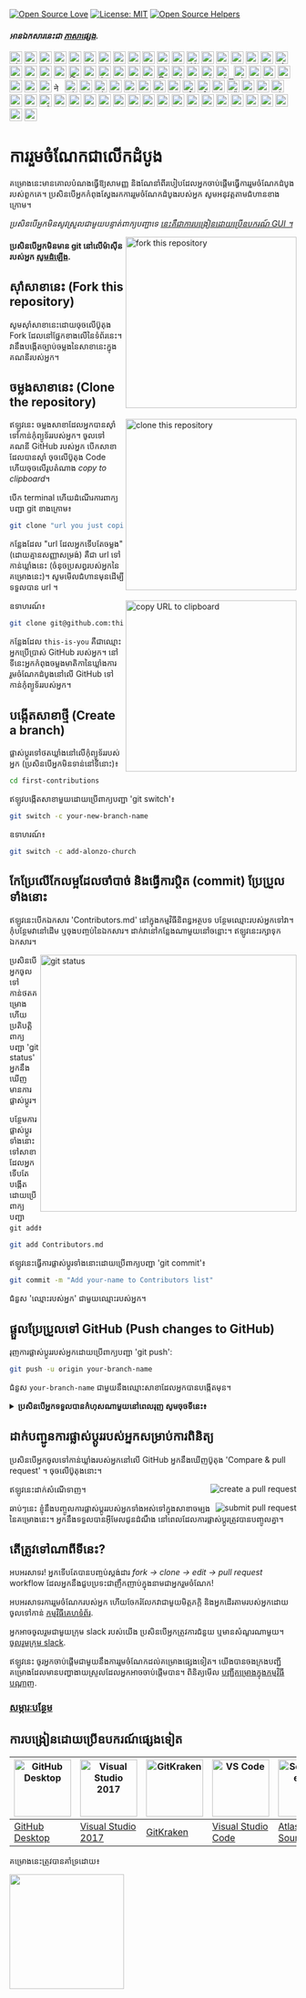 [![Open Source Love](https://firstcontributions.github.io/open-source-badges/badges/open-source-v1/open-source.svg)](https://github.com/firstcontributions/open-source-badges)
[![License: MIT](https://img.shields.io/badge/License-MIT-green.svg)](https://opensource.org/licenses/MIT)
[![Open Source Helpers](https://www.codetriage.com/roshanjossey/first-contributions/badges/users.svg)](https://www.codetriage.com/roshanjossey/first-contributions)

#### _អានឯកសារនេះជា [ភាសាផ្សេង](translations/Translations.md)._

<kbd>[<img title="Shqip" alt="Shqip" src="https://cdn.statically.io/gh/hjnilsson/country-flags/master/svg/al.svg" width="22">](translations/README.al.md)</kbd>
<kbd>[<img title="Armenian" alt="Armenian" src="https://cdn.statically.io/gh/hjnilsson/country-flags/master/svg/am.svg" width="22">](translations/README.arm.md)</kbd>
<kbd>[<img title="Uzbek" alt="Uzbek language" src="https://cdn.statically.io/gh/hjnilsson/country-flags/master/svg/uz.svg" width="22">](translations/README.uz.md)</kbd>
<kbd>[<img title="Azərbaycan dili" alt="Azərbaycan dili" src="https://cdn.statically.io/flags/az.svg" width="22">](translations/README.aze.md)</kbd>
<kbd>[<img title="বাংলা" alt="বাংলা" src="https://cdn.statically.io/gh/hjnilsson/country-flags/master/svg/bd.svg" width="22">](translations/README.bn.md)</kbd>
<kbd>[<img title="Bulgarian" alt="Bulgarian" src="https://cdn.statically.io/gh/hjnilsson/country-flags/master/svg/bg.svg" width="22">](translations/README.bg.md)</kbd>
<kbd>[<img title="Português (Brasil)" alt="Português (Brasil)" src="https://cdn.statically.io/gh/hjnilsson/country-flags/master/svg/br.svg" width="22">](translations/README.pt_br.md)</kbd>
<kbd>[<img title="Català" alt="Català" src="https://firstcontributions.github.io/assets/Readme/catalan1.png" width="22">](translations/README.ca.md)</kbd>
<kbd>[<img title="中文 (Simplified)" alt="中文 (Simplified)" src="https://cdn.statically.io/gh/hjnilsson/country-flags/master/svg/cn.svg" width="22">](translations/README.zh-cn.md)</kbd>
<kbd>[<img title="Czech" alt="Czech" src="https://cdn.statically.io/gh/hjnilsson/country-flags/master/svg/cz.svg" width="22">](translations/README.cs.md)</kbd>
<kbd>[<img title="Deutsch" alt="Deutsch" src="https://cdn.statically.io/gh/hjnilsson/country-flags/master/svg/de.svg" width="22">](translations/README.de.md)</kbd>
<kbd>[<img title="Dansk" alt="Dansk" src="https://cdn.statically.io/gh/hjnilsson/country-flags/master/svg/dk.svg" width="22">](translations/README.da.md)</kbd>
<kbd>[<img title="العربية" alt="العربية" src="https://cdn.statically.io/gh/hjnilsson/country-flags/master/svg/eg.svg" width="22">](translations/README.eg.md)</kbd>
<kbd>[<img title="Dezéiriya" alt="Dezéiriya" src="https://cdn.statically.io/gh/hjnilsson/country-flags/master/svg/dz.svg" width="22">](translations/README.dz.md)</kbd>
<kbd>[<img title="Española" alt="Española" src="https://cdn.statically.io/gh/hjnilsson/country-flags/master/svg/es.svg" width="22">](translations/README.es.md)</kbd>
<kbd>[<img title="Française" alt="Française" src="https://cdn.statically.io/gh/hjnilsson/country-flags/master/svg/fr.svg" width="22">](translations/README.fr.md)</kbd>
<kbd>[<img title="Gaeilge" alt="Gaeilge" src="https://cdn.statically.io/gh/hjnilsson/country-flags/master/svg/ie.svg" width="22">](translations/README.ga.md)</kbd>
<kbd>[<img title="Galego" alt="Galego" src="https://upload.wikimedia.org/wikipedia/commons/thumb/6/64/Flag_of_Galicia.svg/1200px-Flag_of_Galicia.svg.png" width="22">](translations/README.gl.md)</kbd>
<kbd>[<img title="Ελληνικά" alt="Ελληνικά" src="https://cdn.statically.io/gh/hjnilsson/country-flags/master/svg/gr.svg" width="22">](translations/README.gr.md)</kbd>
<kbd>[<img title="ქართული" alt="ქართული" src="https://cdn.statically.io/gh/hjnilsson/country-flags/master/svg/ge.svg" width="22">](translations/README.ge.md)</kbd>
<kbd>[<img title="Magyar" alt="Magyar" src="https://cdn.statically.io/gh/hjnilsson/country-flags/master/svg/hu.svg" width="22">](translations/README.hu.md)</kbd>
<kbd>[<img title="Bahasa Indonesia" alt="Bahasa Indonesia" src="https://cdn.statically.io/gh/hjnilsson/country-flags/master/svg/id.svg" width="22">](translations/README.id.md)</kbd>
<kbd>[<img title="עִברִית" alt="עִברִית" src="https://cdn.statically.io/gh/hjnilsson/country-flags/master/svg/il.svg" width="22">](translations/README.hb.md)</kbd>
<kbd>[<img title="हिंदी/ગુજરાતી/मराठी/മലയാളം/ಕನ್ನಡ/తెలుగు/छत्तीसगढ़ी/বাংলা/தமிழ்" alt="हिंदी/ગુજરાતી/मराठी/മലയാളം/ಕನ್ನಡ/తెలుగు/छत्तीसगढ़ी/বাংলা/தமிழ்" src="https://cdn.statically.io/gh/hjnilsson/country-flags/master/svg/in.svg" width="22">](translations/Translations.md)</kbd>
<kbd>[<img title="தமிழ்" alt="தமிழ்" src="https://cdn.statically.io/gh/hjnilsson/country-flags/master/svg/lk.svg" width="22">](translations/README.ta.md)</kbd>
<kbd>[<img title="فارسی" alt="فارسی" src="https://cdn.statically.io/gh/hjnilsson/country-flags/master/svg/ir.svg" width="22">](translations/README.fa.md)</kbd>
<kbd>[<img title="پښتو" alt="پښتو" src="https://cdn.statically.io/gh/hjnilsson/country-flags/master/svg/af.svg" width="22">](translations/README.pus.md)</kbd>
<kbd>[<img title="Italiano" alt="Italiano" src="https://cdn.statically.io/gh/hjnilsson/country-flags/master/svg/it.svg" width="22">](translations/README.it.md)</kbd>
<kbd>[<img title="日本語" alt="日本語" src="https://cdn.statically.io/gh/hjnilsson/country-flags/master/svg/jp.svg" width="22">](translations/README.ja.md)</kbd>
<kbd>[<img title="සිංහල" alt="සිංහල" src="https://cdn.statically.io/gh/hjnilsson/country-flags/master/svg/lk.svg" width="22">](translations/README.si.md)</kbd>
<kbd>[<img title="Kiswahili (Kenya)" alt="Kiswahili (Kenya)" src="https://cdn.statically.io/gh/hjnilsson/country-flags/master/svg/ke.svg" width="22">](translations/README.kws.md)</kbd>
<kbd>[<img title="한국어" alt="한국어" src="https://cdn.statically.io/gh/hjnilsson/country-flags/master/svg/kr.svg" width="22">](translations/README.ko.md)</kbd>
<kbd>[<img title="Lietuvių kalba" alt="Lietuvių kalba" src="https://cdn.statically.io/gh/hjnilsson/country-flags/master/svg/lt.svg" width="22">](translations/README.lt.md)</kbd>
<kbd>[<img title="Limba Română" alt="Limba Română" src="https://cdn.statically.io/gh/hjnilsson/country-flags/master/svg/md.svg" width="22"> <img title="Limba Română" alt="Limba Română" src="https://cdn.statically.io/gh/hjnilsson/country-flags/master/svg/ro.svg" width="22">](translations/README.ro.md)</kbd>
<kbd>[<img title="မြန်မာ" alt="မြန်မာ" src="https://cdn.statically.io/gh/hjnilsson/country-flags/master/svg/mm.svg" width="22">](translations/README.mm_unicode.md)</kbd>
<kbd>[<img title="Македонски" alt="Македонски" src="https://cdn.statically.io/gh/hjnilsson/country-flags/master/svg/mk.svg" width="22">](translations/README.mk.md)</kbd>
<kbd>[<img title="Español de México" alt="Español de México" src="https://cdn.statically.io/gh/hjnilsson/country-flags/master/svg/mx.svg" width="22">](translations/README.mx.md)</kbd>
<kbd>[<img title="Bahasa Melayu / بهاس ملايو‎ / Malay" alt="Bahasa Melayu / بهاس ملايو‎ / Malay" src="https://cdn.statically.io/gh/hjnilsson/country-flags/master/svg/my.svg" width="22">](translations/README.my.md)</kbd>
<kbd>[<img title="Dutch" alt="Dutch" src="https://cdn.statically.io/gh/hjnilsson/country-flags/master/svg/nl.svg" width="22">](translations/README.nl.md)</kbd>
<kbd>[<img title="Norsk" alt="Norsk" src="https://cdn.statically.io/gh/hjnilsson/country-flags/master/svg/no.svg" width="22">](translations/README.no.md)</kbd>
<kbd>[<img title="नेपाली" alt="नेपाली" src="https://cdn.statically.io/gh/hjnilsson/country-flags/master/svg/np.svg" width="15">](translations/README.np.md)</kbd>
<kbd>[<img title="Wikang Filipino" alt="Wikang Filipino" src="https://cdn.statically.io/gh/hjnilsson/country-flags/master/svg/ph.svg" width="22">](translations/README.tl.md)</kbd>
<kbd>[<img title="English (Pirate)" alt="English (Pirate)" src="https://firstcontributions.github.io/assets/Readme/pirate.png" width="22">](translations/README.en-pirate.md)</kbd>
<kbd>[<img title="اُاردو" alt="اردو" src="https://cdn.statically.io/gh/hjnilsson/country-flags/master/svg/pk.svg" width="22">](translations/README.ur.md)</kbd>
<kbd>[<img title="Polski" alt="Polski" src="https://cdn.statically.io/gh/hjnilsson/country-flags/master/svg/pl.svg" width="22">](translations/README.pl.md)</kbd>
<kbd>[<img title="Português (Portugal)" alt="Português (Portugal)" src="https://cdn.statically.io/gh/hjnilsson/country-flags/master/svg/pt.svg" width="22">](translations/README.pt-pt.md)</kbd>
<kbd>[<img title="Русский язык" alt="Русский язык" src="https://cdn.statically.io/gh/hjnilsson/country-flags/master/svg/ru.svg" width="22">](translations/README.ru.md)</kbd>
<kbd>[<img title="عربى" alt="عربى" src="https://cdn.statically.io/gh/hjnilsson/country-flags/master/svg/sa.svg" width="22">](translations/README.ar.md)</kbd>
<kbd>[<img title="Svenska" alt="Svenska" src="https://cdn.statically.io/gh/hjnilsson/country-flags/master/svg/se.svg" width="22">](translations/README.se.md)</kbd>
<kbd>[<img title="Slovenčina" alt="Slovenčina" src="https://cdn.statically.io/gh/hjnilsson/country-flags/master/svg/sk.svg" width="22">](translations/README.slk.md)</kbd>
<kbd>[<img title="Slovenščina" alt="Slovenščina" src="https://cdn.statically.io/gh/hjnilsson/country-flags/master/svg/si.svg" width="22">](translations/README.sl.md)</kbd>
<kbd>[<img title="ภาษาไทย" alt="ภาษาไทย" src="https://cdn.statically.io/gh/hjnilsson/country-flags/master/svg/th.svg" width="22">](translations/README.th.md)</kbd>
<kbd>[<img title="Türkçe" alt="Türkçe" src="https://cdn.statically.io/gh/hjnilsson/country-flags/master/svg/tr.svg" width="22">](translations/README.tr.md)</kbd>
<kbd>[<img title="中文(Traditional)" alt="中文(Traditional)" src="https://cdn.statically.io/gh/hjnilsson/country-flags/master/svg/tw.svg" width="22">](translations/README.zh-tw.md)</kbd>
<kbd>[<img title="Українська" alt="Українська" src="https://cdn.statically.io/gh/hjnilsson/country-flags/master/svg/ua.svg" width="22">](translations/README.ua.md)</kbd>
<kbd>[<img title="Tiếng Việt" alt="Tiếng Việt" src="https://cdn.statically.io/gh/hjnilsson/country-flags/master/svg/vn.svg" width="22">](translations/README.vn.md)</kbd>
<kbd>[<img title="Tanzania" alt="Swahili language" src="https://cdn.statically.io/gh/hjnilsson/country-flags/master/svg/tz.svg" width="22">](translations/README.sw.md)</kbd>
<kbd>[<img title="Zulu (South Africa)" alt="Zulu (South Africa)" src="https://cdn.statically.io/gh/hjnilsson/country-flags/master/svg/za.svg" width="22">](translations/README.zul.md)</kbd>
<kbd>[<img title="Afrikaans (South Africa)" alt="Afrikaans (South Africa)" src="https://cdn.statically.io/gh/hjnilsson/country-flags/master/svg/za.svg" width="22">](translations/README.afk.md)</kbd>
<kbd>[<img title="Igbo (Nigeria)" alt="Igbo (Nigeria)" src="https://cdn.statically.io/gh/hjnilsson/country-flags/master/svg/ng.svg" width="22">](translations/README.igb.md)</kbd>
<kbd>[<img title="Yoruba (Nigeria)" alt="Yoruba (Nigeria)" src="https://cdn.statically.io/gh/hjnilsson/country-flags/master/svg/ng.svg" width="22">](translations/README.yor.md)</kbd>
<kbd>[<img title="Hausa (Nigeria)" alt="Hausa (Nigeria)" src="https://cdn.statically.io/gh/hjnilsson/country-flags/master/svg/ng.svg" width="22">](translations/README.hau.md)</kbd>
<kbd>[<img title="Latvia" alt="Latvia" src="https://cdn.statically.io/gh/hjnilsson/country-flags/master/svg/lv.svg" width="22">](translations/README.lv.md)</kbd>
<kbd>[<img title="Suomeksi" alt="Suomeksi" src="https://cdn.statically.io/gh/hjnilsson/country-flags/master/svg/fi.svg" width="22">](translations/README.fi.md)</kbd>
<kbd>[<img title="Беларуская мова" alt="Беларуская мова" src="https://cdn.statically.io/gh/hjnilsson/country-flags/master/svg/by.svg" width="22">](translations/README.by.md)</kbd>
<kbd>[<img title="Српски" alt="Српски" src="https://cdn.statically.io/gh/hjnilsson/country-flags/master/svg/rs.svg" width="22">](translations/README.sr.md)</kbd>
<kbd>[<img title="Қазақша" alt="Қазақша" src="https://cdn.statically.io/gh/hjnilsson/country-flags/master/svg/kz.svg" width="22">](translations/README.kz.md)</kbd>
<kbd>[<img title="Bosanski" alt="Bosanski" src="https://cdn.statically.io/gh/hjnilsson/country-flags/master/svg/ba.svg" width="22">](translations/README.bih.md)</kbd>
<kbd>[<img title="Bosanski" alt="Bosanski" src="https://cdn.statically.io/gh/hjnilsson/country-flags/master/svg/et.svg" width="22">](translations/README.bih.md)</kbd>
<kbd>[<img title="Hrvatski" alt="Hrvatski" src="https://cdn.statically.io/gh/hjnilsson/country-flags/master/svg/hr.svg" width="22">](translations/README.hr.md)</kbd>
<kbd>[<img title="پښتو" alt="پښتو" src="https://cdn.statically.io/gh/hjnilsson/country-flags/master/svg/af.svg" width="22">](translations/README.ps.md)</kbd>
<kbd>[<img title="Af-soomaali" alt="Somalia" src="https://cdn.statically.io/gh/hjnilsson/country-flags/master/svg/so.svg" width="22">](translations/README.so.md)</kbd>
<kbd>[<img title="Español de Ecuador" alt="Ecuador" src="https://cdn.statically.io/gh/hjnilsson/country-flags/master/svg/ec.svg" width="22">](translations/README.ec.md)</kbd>
<kbd>[<img title="Turkmen" alt="Turkmen language" src="https://cdn.statically.io/gh/hjnilsson/country-flags/master/svg/tm.svg" width="22">](translations/README.tm.md)</kbd>
<kbd>[<img title="Ewe (TOGO)" alt="Ewe (TOGO)" src="https://cdn.statically.io/gh/hjnilsson/country-flags/master/svg/tg.svg" width="22">](translations/README.ewe.md)</kbd>
<kbd>[<img title="አማርኛ" alt="አማርኛ" src="https://cdn.statically.io/gh/hjnilsson/country-flags/master/svg/et.svg" width="22">](translations/README.et.md)</kbd>
<kbd>[<img title="ភាសាខ្មែរ" alt="ភាសាខ្មែរ" src="https://cdn.statically.io/gh/hjnilsson/country-flags/master/svg/kh.svg" width="22">](translations/README.kh.md)</kbd>

# ការរួមចំណែកជាលើកដំបូង

គម្រោងនេះមានគោលបំណងធ្វើឱ្យសាមញ្ញ និងណែនាំពីរបៀបដែលអ្នកចាប់ផ្តើមធ្វើការរួមចំណែកដំបូងរបស់ពួកគេ។ ប្រសិនបើអ្នកកំពុងស្វែងរកការរួមចំណែកដំបូងរបស់អ្នក សូមអនុវត្តតាមជំហានខាងក្រោម។

_ប្រសិនបើអ្នកមិនសូវស្រួលជាមួយបន្ទាត់ពាក្យបញ្ជាទេ [នេះគឺជាការបង្រៀនដោយប្រើឧបករណ៍ GUI ។](#tutorials-using-other-tools)_

<img align="right" width="300" src="https://firstcontributions.github.io/assets/Readme/fork.png" alt="fork this repository" />

#### ប្រសិនបើអ្នកមិនមាន git នៅលើម៉ាស៊ីនរបស់អ្នក [សូមដំឡើង](https://docs.github.com/en/get-started/quickstart/set-up-git).

## ស៊ាំសាខានេះ (Fork this repository)

សូមស៊ាំសាខានេះដោយចុចលើប៊ូតុង Fork ដែលនៅផ្នែកខាងលើនៃទំព័រនេះ។
វានឹងបង្កើតច្បាប់ចម្លងនៃសាខានេះក្នុងគណនីរបស់អ្នក។

## ចម្លងសាខានេះ (Clone the repository)

<img align="right" width="300" src="https://firstcontributions.github.io/assets/Readme/clone.png" alt="clone this repository" />

ឥឡូវនេះ ចម្លងសាខាដែលអ្នកបានស៊ាំទៅកាន់កុំព្យូទ័ររបស់អ្នក។ ចូលទៅគណនី GitHub របស់អ្នក បើកសាខាដែលបានស៊ាំ ចុចលើប៊ូតុង Code ហើយចុចលើរូបតំណាង​​ _copy to clipboard_។

បើក terminal ហើយដំណើរការពាក្យបញ្ជា git ខាងក្រោម៖

```bash
git clone "url you just copied"
```

កន្លែងដែល "url ដែលអ្នកទើបតែចម្លង" (ដោយគ្មានសញ្ញាសម្រង់) គឺជា url ទៅកាន់ឃ្លាំងនេះ (ចំនុចប្រសព្វរបស់អ្នកនៃគម្រោងនេះ)។ សូមមើលជំហានមុនដើម្បីទទួលបាន url ។

<img align="right" width="300" src="https://firstcontributions.github.io/assets/Readme/copy-to-clipboard.png" alt="copy URL to clipboard" />

ឧទាហរណ៍៖

```bash
git clone git@github.com:this-is-you/first-contributions.git
```

កន្លែងដែល `this-is-you` គឺជាឈ្មោះអ្នកប្រើប្រាស់ GitHub របស់អ្នក។ នៅទីនេះអ្នកកំពុងចម្លងមាតិកានៃឃ្លាំងការរួមចំណែកដំបូងនៅលើ GitHub ទៅកាន់កុំព្យូទ័ររបស់អ្នក។

## បង្កើតសាខាថ្មី (Create a branch)

ផ្លាស់ប្តូរទៅថតឃ្លាំងនៅលើកុំព្យូទ័ររបស់អ្នក (ប្រសិនបើអ្នកមិនទាន់នៅទីនោះ)៖

```bash
cd first-contributions
```

ឥឡូវបង្កើតសាខាមួយដោយប្រើពាក្យបញ្ជា 'git switch'៖

```bash
git switch -c your-new-branch-name
```

ឧទាហរណ៍៖

```bash
git switch -c add-alonzo-church
```

## កែប្រែលើកែលម្អដែលចាំបាច់ និងធ្វើការប្តិត (commit) ប្រែប្រួលទាំងនោះ

ឥឡូវនេះបើកឯកសារ 'Contributors.md' នៅក្នុងកម្មវិធីនិពន្ធអត្ថបទ បន្ថែមឈ្មោះរបស់អ្នកទៅវា។ កុំបន្ថែមវានៅដើម ឬចុងបញ្ចប់នៃឯកសារ។ ដាក់វានៅកន្លែងណាមួយនៅចន្លោះ។ ឥឡូវនេះរក្សាទុកឯកសារ។

<img align="right" width="450" src="https://firstcontributions.github.io/assets/Readme/git-status.png" alt="git status" />

ប្រសិនបើអ្នកចូលទៅកាន់ថតគម្រោង ហើយប្រតិបត្តិពាក្យបញ្ជា 'git status' អ្នកនឹងឃើញមានការផ្លាស់ប្តូរ។

បន្ថែមការផ្លាស់ប្តូរទាំងនោះទៅសាខាដែលអ្នកទើបតែបង្កើតដោយប្រើពាក្យបញ្ជា `git add`៖

```bash
git add Contributors.md
```

ឥឡូវនេះធ្វើការផ្លាស់ប្តូរទាំងនោះដោយប្រើពាក្យបញ្ជា 'git commit'៖

```bash
git commit -m "Add your-name to Contributors list"
```

ជំនួស 'ឈ្មោះរបស់អ្នក' ជាមួយឈ្មោះរបស់អ្នក។

## ផ្តួលប្រែប្រួលទៅ GitHub (Push changes to GitHub)

រុញការផ្លាស់ប្តូររបស់អ្នកដោយប្រើពាក្យបញ្ជា 'git push':

```bash
git push -u origin your-branch-name
```

ជំនួស `your-branch-name` ជាមួយនឹងឈ្មោះសាខាដែលអ្នកបានបង្កើតមុន។

<details>
<summary> <strong>ប្រសិនបើអ្នកទទួលបានកំហុសណាមួយនៅពេលរុញ សូមចុចទីនេះ៖</strong> </summary>

- ### កំហុសនៅក្នុងការ Authentication (Authentication Error)
       <pre>remote: ការគាំទ្រសម្រាប់ការបញ្ចូលពាក្យសម្ងាត់ត្រូវបានដកហូតនៅថ្ងៃទី 13 ខែសីហា ឆ្នាំ 2021។ សូមប្រើ **Personal Access Token** ជំនួស។
  remote: សូមមើល https://github.blog/2020-12-15-token-authentication-requirements-for-git-operations/ សម្រាប់ព័ត៌មានបន្ថែម។
  fatal: ការ Authenticate បរាជ័យសម្រាប់ 'https://github.com/<your-username>/first-contributions.git/'</pre>
  សូមចូលទៅកាន់ [GitHub's tutorial](https://docs.github.com/en/authentication/connecting-to-github-with-ssh/adding-a-new-ssh-key-to-your-github-account) ដើម្បីបង្កើត និងកំណត់រចនាសម្ព័ន្ធ SSH Key ទៅក្នុងគណនី GitHub របស់អ្នក។
  </details>

## ដាក់បញ្ជូនការផ្លាស់ប្តូររបស់អ្នកសម្រាប់ការពិនិត្យ

ប្រសិនបើអ្នកចូលទៅកាន់ឃ្លាំងរបស់អ្នកនៅលើ GitHub អ្នកនឹងឃើញប៊ូតុង 'Compare & pull request' ។ ចុចលើប៊ូតុងនោះ។

<img style="float: right;" src="https://firstcontributions.github.io/assets/Readme/compare-and-pull.png" alt="create a pull request" />

ឥឡូវនេះដាក់សំណើទាញ។

<img style="float: right;" src="https://firstcontributions.github.io/assets/Readme/submit-pull-request.png" alt="submit pull request" />

ឆាប់ៗនេះ ខ្ញុំនឹងបញ្ចូលការផ្លាស់ប្តូររបស់អ្នកទាំងអស់ទៅក្នុងសាខាចម្បងនៃគម្រោងនេះ។ អ្នកនឹងទទួលបានអ៊ីមែលជូនដំណឹង នៅពេលដែលការផ្លាស់ប្តូរត្រូវបានបញ្ចូលគ្នា។

## តើត្រូវទៅណាពីទីនេះ?

អបអរសាទរ! អ្នកទើបតែបានបញ្ចប់ស្តង់ដារ _fork -> clone -> edit -> pull request_ workflow ដែលអ្នកនឹងជួបប្រទះជាញឹកញាប់ក្នុងនាមជាអ្នករួមចំណែក!

អបអរសាទរការរួមចំណែករបស់អ្នក ហើយចែករំលែកវាជាមួយមិត្តភក្តិ និងអ្នកដើរតាមរបស់អ្នកដោយចូលទៅកាន់ [កម្មវិធីគេហទំព័រ](https://firstcontributions.github.io/#social-share).

អ្នកអាចចូលរួមជាមួយក្រុម slack របស់យើង ប្រសិនបើអ្នកត្រូវការជំនួយ ឬមានសំណួរណាមួយ។ [ចូលរួមក្រុម slack](https://firstcontributors.slack.com/join/shared_invite/zt-29qhyr9lt-Bi7WLbgGIFqV7aCEG_grvg#/shared-invite/email).

ឥឡូវនេះ ចូរអ្នកចាប់ផ្តើមជាមួយនឹងការរួមចំណែកដល់គម្រោងផ្សេងទៀត។ យើងបានចងក្រងបញ្ជីគម្រោងដែលមានបញ្ហាងាយស្រួលដែលអ្នកអាចចាប់ផ្តើមបាន។ ពិនិត្យមើល [បញ្ជីគម្រោងក្នុងកម្មវិធីបណ្ដាញ](https://firstcontributions.github.io/#project-list).

### [សម្ភារៈបន្ថែម](additional-material/git_workflow_scenarios/additional-material.md)

## ការបង្រៀនដោយប្រើឧបករណ៍ផ្សេងទៀត

| <a href="gui-tool-tutorials/github-desktop-tutorial.md"><img alt="GitHub Desktop" src="https://desktop.github.com/images/desktop-icon.svg" width="100"></a> | <a href="gui-tool-tutorials/github-windows-vs2017-tutorial.md"><img alt="Visual Studio 2017" src="https://upload.wikimedia.org/wikipedia/commons/c/cd/Visual_Studio_2017_Logo.svg" width="100"></a> | <a href="gui-tool-tutorials/gitkraken-tutorial.md"><img alt="GitKraken" src="https://firstcontributions.github.io/assets/gui-tool-tutorials/gitkraken-tutorial/gk-icon.png" width="100"></a> | <a href="gui-tool-tutorials/github-windows-vs-code-tutorial.md"><img alt="VS Code" src="https://upload.wikimedia.org/wikipedia/commons/2/2d/Visual_Studio_Code_1.18_icon.svg" width=100></a> | <a href="gui-tool-tutorials/sourcetree-macos-tutorial.md"><img alt="Sourcetree App" src="https://wac-cdn.atlassian.com/dam/jcr:81b15cde-be2e-4f4a-8af7-9436f4a1b431/Sourcetree-icon-blue.svg" width=100></a> | <a href="gui-tool-tutorials/github-windows-intellij-tutorial.md"><img alt="IntelliJ IDEA" src="https://upload.wikimedia.org/wikipedia/commons/thumb/9/9c/IntelliJ_IDEA_Icon.svg/512px-IntelliJ_IDEA_Icon.svg.png" width=100></a> |
| ----------------------------------------------------------------------------------------------------------------------------------------------------------- | --------------------------------------------------------------------------------------------------------------------------------------------------------------------------------------------------- | -------------------------------------------------------------------------------------------------------------------------------------------------------------------------------------------- | -------------------------------------------------------------------------------------------------------------------------------------------------------------------------------------------- | ------------------------------------------------------------------------------------------------------------------------------------------------------------------------------------------------------------ | -------------------------------------------------------------------------------------------------------------------------------------------------------------------------------------------------------------------------------- |
| [GitHub Desktop](gui-tool-tutorials/github-desktop-tutorial.md)                                                                                             | [Visual Studio 2017](gui-tool-tutorials/github-windows-vs2017-tutorial.md)                                                                                                                          | [GitKraken](gui-tool-tutorials/gitkraken-tutorial.md)                                                                                                                                        | [Visual Studio Code](gui-tool-tutorials/github-windows-vs-code-tutorial.md)                                                                                                                  | [Atlassian Sourcetree](gui-tool-tutorials/sourcetree-macos-tutorial.md)                                                                                                                                      | [IntelliJ IDEA](gui-tool-tutorials/github-windows-intellij-tutorial.md)                                                                                                                                                          |

<p>គម្រោងនេះត្រូវបានគាំទ្រដោយ៖</p>
<p>
  <a href="https://www.digitalocean.com/">
    <img src="https://opensource.nyc3.cdn.digitaloceanspaces.com/attribution/assets/SVG/DO_Logo_horizontal_blue.svg" width="201px">
  </a>
</p>
